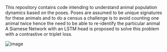 This repository contains code intending to understand animal population dynamics based on the poses. Poses are assumed to be unique signatures for these animals and to do a census a challenge is to avoid counting one animal twice hence the need to be able to re-identify the particular animal<br>
A Siamese Network with an LSTM head is proposed to solve this problem with a contrastive or triplet loss.

![image](https://github.com/kaburia/animal-poses4population/assets/88529649/3c18d2d3-88f2-42dc-8079-a92ee0f6ae30)

